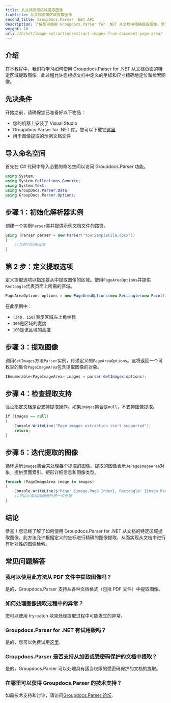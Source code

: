 ```yaml
---
title: 从文档页面区域提取图像
linktitle: 从文档页面区域提取图像
second_title: GroupDocs.Parser .NET API
description: 了解如何使用 Groupdocs.Parser for .NET 从文档中精确提取图像。学习针对特定区域进行精确的图像提取。
weight: 10
url: /zh/net/image-extraction/extract-images-from-document-page-area/
---
```

## 介绍
在本教程中，我们将学习如何使用 Groupdocs.Parser for .NET 从文档页面的特定区域提取图像。此过程允许您根据文档中定义的坐标和尺寸精确地定位和检索图像。
## 先决条件
开始之前，请确保您已准备好以下物品：
- 您的机器上安装了 Visual Studio
-  Groupdocs.Parser for .NET 库。您可以下载它[这里](https://releases.groupdocs.com/parser/net/)
- 用于图像提取的示例文档文件
## 导入命名空间
首先在 C# 代码中导入必要的命名空间以访问 Groupdocs.Parser 功能。
```csharp
using System;
using System.Collections.Generic;
using System.Text;
using GroupDocs.Parser.Data;
using GroupDocs.Parser.Options;
```
## 步骤 1：初始化解析器实例
创建一个实例`Parser`类并提供示例文档文件的路径。
```csharp
using (Parser parser = new Parser("YourSampleFile.docx"))
{
    //您的代码在此处
}
```
## 第 2 步：定义提取选项
定义提取选项以指定要从中提取图像的区域。使用`PageAreaOptions`并提供`Rectangle`代表页面上所需的区域。
```csharp
PageAreaOptions options = new PageAreaOptions(new Rectangle(new Point(340, 150), new Size(300, 100)));
```
在此示例中：
- `(340, 150)`表示区域左上角坐标
- `300`是区域的宽度
- `100`是该区域的高度
## 步骤 3：提取图像
调用`GetImages`方法`Parser`实例，传递定义的`PageAreaOptions`。这将返回一个可枚举的集合`PageImageArea`包含提取图像的对象。
```csharp
IEnumerable<PageImageArea> images = parser.GetImages(options);
```
## 步骤 4：检查提取支持
验证指定文档是否支持提取操作。如果`images`集合是`null`，不支持图像提取。
```csharp
if (images == null)
{
    Console.WriteLine("Page images extraction isn't supported");
    return;
}
```
## 步骤 5：迭代提取的图像
循环遍历`images`集合来处理每个提取的图像。提取的图像表示为`PageImageArea`对象，提供页面索引、矩形详细信息和图像类型。
```csharp
foreach (PageImageArea image in images)
{
    Console.WriteLine($"Page: {image.Page.Index}, Rectangle: {image.Rectangle}, Type: {image.FileType}");
    //可以对每幅图像进行进一步处理
}
```
## 结论
恭喜！您已经了解了如何使用 Groupdocs.Parser for .NET 从文档的特定区域提取图像。此方法允许根据定义的坐标进行精确的图像提取，从而实现从文档中进行有针对性的图像检索。

## 常见问题解答
### 我可以使用此方法从 PDF 文件中提取图像吗？
是的，Groupdocs.Parser 支持从各种文档格式（包括 PDF 文件）中提取图像。
### 如何处理图像提取过程中的异常？
您可以使用 try-catch 块来处理提取过程中可能发生的异常。
### Groupdocs.Parser for .NET 有试用版吗？
是的，您可以免费试用[这里](https://releases.groupdocs.com/).
### Groupdocs.Parser 是否支持从加密或受密码保护的文档中提取？
是的，Groupdocs.Parser 可以处理具有适当权限的受密码保护的文档的提取。
### 在哪里可以获得 Groupdocs.Parser 的技术支持？
如需技术支持和讨论，请访问[Groupdocs.Parser 论坛](https://forum.groupdocs.com/c/parser/17).